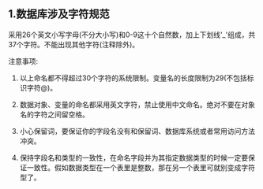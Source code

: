 ## 1.数据库涉及字符规范

采用26个英文小写字母(不分大小写)和0-9这十个自然数，加上下划线'_'组成，共37个字符。不能出现其他字符(注释除外)。

注意事项:

1) 以上命名都不得超过30个字符的系统限制。变量名的长度限制为29(不包括标识字符@)。

2) 数据对象、变量的命名都采用英文字符，禁止使用中文命名。绝对不要在对象名的字符之间留空格。

3) 小心保留词，要保证你的字段名没有和保留词、数据库系统或者常用访问方法冲突。

4) 保持字段名和类型的一致性，在命名字段并为其指定数据类型的时候一定要保证一致性。假如数据类型在一个表里是整数，那在另一个表里可就别变成字符型了。